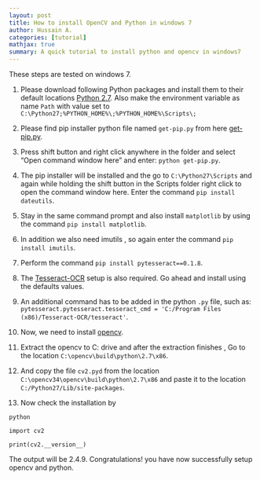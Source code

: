 ```yaml
---
layout: post
title: How to install OpenCV and Python in windows 7
author: Hussain A.
categories: [tutorial]
mathjax: true
summary: A quick tutorial to install python and opencv in windows7
---
```





These steps are tested on windows 7.
1. Please download following Python packages and install them to their default locations
[Python 2.7]. Also make the environment variable as name `Path` with value set to `C:\Python27;%PYTHON_HOME%\;%PYTHON_HOME%\Scripts\;`

2. Please find pip installer python file named `get-pip.py` from here [get-pip.py].

3. Press shift button and right click anywhere in the folder and select “Open command window here” and enter:
`python get-pip.py`.

4. The pip installer will be installed and the go to `C:\Python27\Scripts` and again while holding the shift button in the Scripts folder right click to open the command window here. Enter the command `pip install dateutils`.

5. Stay in the same command prompt and also install `matplotlib` by using the command `pip install matplotlib`.

6. In addition we also need imutils , so again enter the command `pip install imutils`.
 
7. Perform the command `pip install pytesseract==0.1.8`.

8. The [Tesseract-OCR] setup is also required. Go ahead and install using the defaults values.

9. An additional command has to be added in the python `.py` file, such as:
`pytesseract.pytesseract.tesseract_cmd = 'C:/Program Files (x86)/Tesseract-OCR/tesseract'`.

10. Now, we need to install [opencv].

11. Extract the opencv to C: drive and after the extraction finishes , Go to the location `C:\opencv\build\python\2.7\x86`.

12. And copy the file `cv2.pyd` from the location `C:\opencv34\opencv\build\python\2.7\x86` and paste it to the location `C:/Python27/Lib/site-packages`.

13. Now check the installation by 

`python`

`import cv2`

`print(cv2.__version__)`

The output will be 2.4.9. Congratulations! you have now successfully setup opencv and python.



[get-pip.py]:https://github.com/py2ai/py2ai.github.io/raw/master/assets/files/get-pip.py
[Python 2.7]:http://python.org/ftp/python/2.7.5/python-2.7.5.msi
[Tesseract-OCR]:https://sourceforge.net/projects/tesseract-ocr-alt/files/tesseract-ocr-setup-3.02.02.exe/download
[opencv]:http://sourceforge.net/projects/opencvlibrary/files/opencv-win/2.4.9/opencv-2.4.9.exe/download
